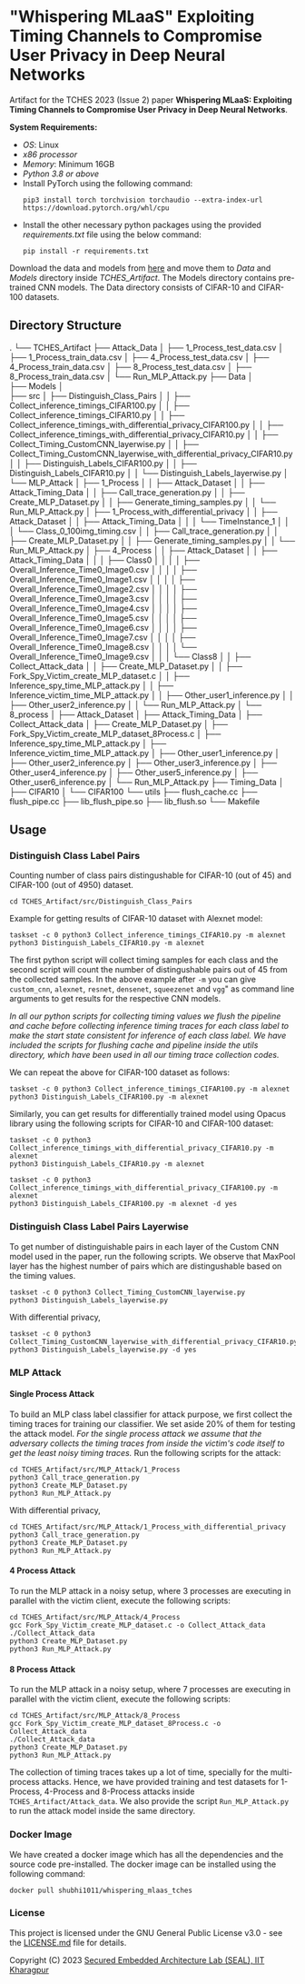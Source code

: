 # "Whispering MLaaS" Exploiting Timing Channels to Compromise User Privacy in Deep Neural Networks
Artifact for the TCHES 2023 (Issue 2) paper **Whispering MLaaS: Exploiting Timing Channels to Compromise User Privacy in Deep Neural Networks**.

**System Requirements:**

- *OS*: Linux
- *x86 processor*
- *Memory*: Minimum 16GB
- *Python 3.8 or above*
- Install PyTorch using the following command:
  ```
  pip3 install torch torchvision torchaudio --extra-index-url https://download.pytorch.org/whl/cpu
  ```
- Install the other necessary python packages using the provided *requirements.txt* file using the below command:
  ```
  pip install -r requirements.txt
  ```

Download the data and models from [here](https://drive.google.com/drive/folders/1LOzsXqyVSHymXbVUeRejMJE6EpwIpKPL?usp=share_link) and move them to *Data* and *Models* directory inside *TCHES_Artifact*. The Models directory contains pre-trained CNN models. The Data directory consists of CIFAR-10 and CIFAR-100 datasets.

## Directory Structure
.
└── TCHES_Artifact
    ├── Attack_Data
    │   ├── 1_Process_test_data.csv
    │   ├── 1_Process_train_data.csv
    │   ├── 4_Process_test_data.csv
    │   ├── 4_Process_train_data.csv
    │   ├── 8_Process_test_data.csv
    │   ├── 8_Process_train_data.csv
    │   └── Run_MLP_Attack.py
    ├── Data
    │   
    ├── Models
    │  
    ├── src
    │   ├── Distinguish_Class_Pairs
    │   │   ├── Collect_inference_timings_CIFAR100.py
    │   │   ├── Collect_inference_timings_CIFAR10.py
    │   │   ├── Collect_inference_timings_with_differential_privacy_CIFAR100.py
    │   │   ├── Collect_inference_timings_with_differential_privacy_CIFAR10.py
    │   │   ├── Collect_Timing_CustomCNN_layerwise.py
    │   │   ├── Collect_Timing_CustomCNN_layerwise_with_differential_privacy_CIFAR10.py
    │   │   ├── Distinguish_Labels_CIFAR100.py
    │   │   ├── Distinguish_Labels_CIFAR10.py
    │   │   └── Distinguish_Labels_layerwise.py
    │   └── MLP_Attack
    │       ├── 1_Process
    │       │   ├── Attack_Dataset
    │       │   ├── Attack_Timing_Data
    │       │   ├── Call_trace_generation.py
    │       │   ├── Create_MLP_Dataset.py
    │       │   ├── Generate_timing_samples.py
    │       │   └── Run_MLP_Attack.py
    │       ├── 1_Process_with_differential_privacy
    │       │   ├── Attack_Dataset
    │       │   ├── Attack_Timing_Data
    │       │   │   └── TimeInstance_1
    │       │   │       └── Class_0_100img_timing.csv
    │       │   ├── Call_trace_generation.py
    │       │   ├── Create_MLP_Dataset.py
    │       │   ├── Generate_timing_samples.py
    │       │   └── Run_MLP_Attack.py
    │       ├── 4_Process
    │       │   ├── Attack_Dataset
    │       │   ├── Attack_Timing_Data
    │       │   │   ├── Class0
    │       │   │   │   ├── Overall_Inference_Time0_Image0.csv
    │       │   │   │   ├── Overall_Inference_Time0_Image1.csv
    │       │   │   │   ├── Overall_Inference_Time0_Image2.csv
    │       │   │   │   ├── Overall_Inference_Time0_Image3.csv
    │       │   │   │   ├── Overall_Inference_Time0_Image4.csv
    │       │   │   │   ├── Overall_Inference_Time0_Image5.csv
    │       │   │   │   ├── Overall_Inference_Time0_Image6.csv
    │       │   │   │   ├── Overall_Inference_Time0_Image7.csv
    │       │   │   │   ├── Overall_Inference_Time0_Image8.csv
    │       │   │   │   └── Overall_Inference_Time0_Image9.csv
    │       │   │   └── Class8
    │       │   ├── Collect_Attack_data
    │       │   ├── Create_MLP_Dataset.py
    │       │   ├── Fork_Spy_Victim_create_MLP_dataset.c
    │       │   ├── Inference_spy_time_MLP_attack.py
    │       │   ├── Inference_victim_time_MLP_attack.py
    │       │   ├── Other_user1_inference.py
    │       │   ├── Other_user2_inference.py
    │       │   └── Run_MLP_Attack.py
    │       └── 8_process
    │           ├── Attack_Dataset
    │           ├── Attack_Timing_Data
    │           ├── Collect_Attack_data
    │           ├── Create_MLP_Dataset.py
    │           ├── Fork_Spy_Victim_create_MLP_dataset_8Process.c
    │           ├── Inference_spy_time_MLP_attack.py
    │           ├── Inference_victim_time_MLP_attack.py
    │           ├── Other_user1_inference.py
    │           ├── Other_user2_inference.py
    │           ├── Other_user3_inference.py
    │           ├── Other_user4_inference.py
    │           ├── Other_user5_inference.py
    │           ├── Other_user6_inference.py
    │           └── Run_MLP_Attack.py
    ├── Timing_Data
    │   ├── CIFAR10
    │   └── CIFAR100
    └── utils
        ├── flush_cache.cc
        ├── flush_pipe.cc
        ├── lib_flush_pipe.so
        ├── lib_flush.so
        └── Makefile

## Usage

### Distinguish Class Label Pairs

Counting number of class pairs distingushable for CIFAR-10 (out of 45) and CIFAR-100 (out of 4950) dataset.

```
cd TCHES_Artifact/src/Distinguish_Class_Pairs
```
Example for getting results of CIFAR-10 dataset with Alexnet model:
```
taskset -c 0 python3 Collect_inference_timings_CIFAR10.py -m alexnet
python3 Distinguish_Labels_CIFAR10.py -m alexnet
```
The first python script will collect timing samples for each class and the second script will count the number of distingushable pairs out of 45 from the collected samples. In the above example after ``-m`` you can give ``custom_cnn``, ``alexnet``, ``resnet``, ``densenet``, ``squeezenet`` and ``vgg``" as command line arguments to get results for the respective CNN models. 

*In all our python scripts for collecting timing values we flush the pipeline and cache before collecting inference timing traces for each class label to make the start state consistent for inference of each class label. We have included the scripts for flushing cache and pipeline inside the utils directory, which have been used in all our timing trace collection codes.*

We can repeat the above for CIFAR-100 dataset as follows:
```
taskset -c 0 python3 Collect_inference_timings_CIFAR100.py -m alexnet
python3 Distinguish_Labels_CIFAR100.py -m alexnet
```
Similarly, you can get results for differentially trained model using Opacus library using the following scripts for CIFAR-10 and CIFAR-100 dataset:

```
taskset -c 0 python3 Collect_inference_timings_with_differential_privacy_CIFAR10.py -m alexnet
python3 Distinguish_Labels_CIFAR10.py -m alexnet
```
```
taskset -c 0 python3 Collect_inference_timings_with_differential_privacy_CIFAR100.py -m alexnet
python3 Distinguish_Labels_CIFAR100.py -m alexnet -d yes
```

### Distinguish Class Label Pairs Layerwise

To get number of distinguishable pairs in each layer of the Custom CNN model used in the paper, run the following scripts. We observe that MaxPool layer has the highest number of pairs which are distingushable based on the timing values.
```
taskset -c 0 python3 Collect_Timing_CustomCNN_layerwise.py
python3 Distinguish_Labels_layerwise.py
```
With differential privacy,
```
taskset -c 0 python3 Collect_Timing_CustomCNN_layerwise_with_differential_privacy_CIFAR10.py
python3 Distinguish_Labels_layerwise.py -d yes
```

### MLP Attack

#### Single Process Attack
To build an MLP class label classifier for attack purpose, we first collect the timing traces for training our classifier. We set aside 20% of them for testing the attack model. *For the single process attack we assume that the adversary collects the timing traces from inside the victim's code itself to get the least noisy timing traces.* Run the following scripts for the attack:

```
cd TCHES_Artifact/src/MLP_Attack/1_Process
python3 Call_trace_generation.py
python3 Create_MLP_Dataset.py
python3 Run_MLP_Attack.py
```
With differential privacy,
```
cd TCHES_Artifact/src/MLP_Attack/1_Process_with_differential_privacy
python3 Call_trace_generation.py
python3 Create_MLP_Dataset.py
python3 Run_MLP_Attack.py
```

#### 4 Process Attack
To run the MLP attack in a noisy setup, where 3 processes are executing in parallel with the victim client, execute the following scripts:
```
cd TCHES_Artifact/src/MLP_Attack/4_Process
gcc Fork_Spy_Victim_create_MLP_dataset.c -o Collect_Attack_data
./Collect_Attack_data
python3 Create_MLP_Dataset.py
python3 Run_MLP_Attack.py
```

#### 8 Process Attack
To run the MLP attack in a noisy setup, where 7 processes are executing in parallel with the victim client, execute the following scripts:
```
cd TCHES_Artifact/src/MLP_Attack/8_Process
gcc Fork_Spy_Victim_create_MLP_dataset_8Process.c -o Collect_Attack_data
./Collect_Attack_data
python3 Create_MLP_Dataset.py
python3 Run_MLP_Attack.py
```

The collection of timing traces takes up a lot of time, specially for the multi-process attacks. Hence, we have provided training and test datasets for 1-Process, 4-Process and 8-Process attacks inside ``TCHES_Artifact/Attack_data``. We also provide the script ``Run_MLP_Attack.py`` to run the attack model inside the same directory.

### Docker Image
We have created a docker image which has all the dependencies and the source code pre-installed. The docker image can be installed using the following command:

```docker pull shubhi1011/whispering_mlaas_tches```

### License
This project is licensed under the GNU General Public License v3.0 - see the [LICENSE.md](LICENSE.md) file for details.

Copyright (C) 2023 [Secured Embedded Architecture Lab (SEAL), IIT Kharagpur](https://cse.iitkgp.ac.in/resgrp/seal/)
